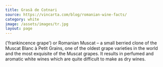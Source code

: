 ```yaml
---
title: Grasă de Cotnari
source: https://vincarta.com/blog/romanian-wine-facts/
category: white
image: /assets/images/tr.jpg
layout: page
---
```

('frankincence grape') or Romanian Muscat – a small berried clone of the Muscat Blanc à Petit Grains, one of the oldest grape varieties in the world and the most exquisite of the Muscat grapes. It results in perfumed and aromatic white wines which are quite difficult to make as dry wines.
